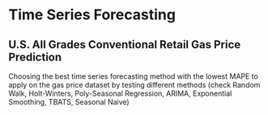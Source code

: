 # Time Series Forecasting
## U.S. All Grades Conventional Retail Gas Price Prediction
Choosing the best time series forecasting method with the lowest MAPE to apply on the gas price dataset by testing different methods (check Random Walk, Holt-Winters, Poly-Seasonal Regression, ARIMA, Exponential Smoothing, TBATS, Seasonal Naive)

